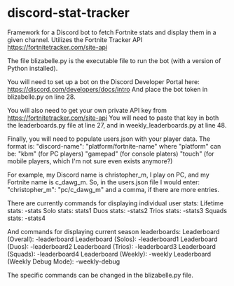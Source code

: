 # discord-stat-tracker
Framework for a Discord bot to fetch Fortnite stats and display them in a given channel.
Utilizes the Fortnite Tracker API https://fortnitetracker.com/site-api

The file blizabelle.py is the executable file to run the bot (with a version of Python installed).

You will need to set up a bot on the Discord Developer Portal here: https://discord.com/developers/docs/intro
And place the bot token in blizabelle.py on line 28.

You will also need to get your own private API key from https://fortnitetracker.com/site-api 
You will need to paste that key in both the leaderboards.py file at line 27, and in weekly_leaderboards.py at line 48. 

Finally, you will need to populate users.json with your player data. The format is:
    "discord-name": "platform/fortnite-name"
where "platform" can be:
    "kbm" (for PC players)
    "gamepad" (for console platers)
    "touch" (for mobile players, which I'm not sure even exists anymore?)

For example, my Discord name is christopher_m, I play on PC, and my Fortnite name is c_dawg_m.
So, in the users.json file I would enter: 
    "christopher_m": "pc/c_dawg_m"
and a comma, if there are more entries. 


There are currently commands for displaying individual user stats:
    Lifetime stats: -stats 
    Solo stats: stats1 
    Duos stats: -stats2 
    Trios stats: -stats3 
    Squads stats: -stats4

And commands for displaying current season leaderboards:
    Leaderboard (Overall): -leaderboard 
    Leaderboard (Solos): -leaderboard1 
    Leaderboard (Duos): -leaderboard2 
    Leaderboard (Trios): -leaderboard3 
    Leaderboard (Squads): -leaderboard4 
    Leaderboard (Weekly): -weekly 
    Leaderboard (Weekly Debug Mode): -weekly-debug

The specific commands can be changed in the blizabelle.py file.